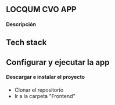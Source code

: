 ## LOCQUM CVO APP

#### Descripción

## Tech stack

## Configurar y ejecutar la app

#### Descargar e instalar el proyecto

- Clonar el repositorio
- Ir a la carpeta "Frontend"